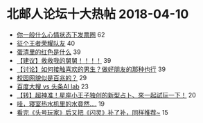# 北邮人论坛十大热帖 2018-04-10

- [你一般什么心情状态下发票圈](https://bbs.byr.cn/article/Talking/5996227) 62
- [征个王者荣耀队友](https://bbs.byr.cn/article/Friends/1863291) 40
- [蛋清里的红色是什么](https://bbs.byr.cn/article/Food/492231) 39
- [【建议】救救我的舅舅！！！！](https://bbs.byr.cn/article/Health/210247) 39
- [【讨论】如何接触喜欢的男生？做好朋友的那种也行](https://bbs.byr.cn/article/Feeling/3052204) 39
- [校园网貌似是百兆的？](https://bbs.byr.cn/article/BUPTNet/93668) 29
- [百度大搜 vs 头条AI lab](https://bbs.byr.cn/article/Job/1966853) 23
- [【转】超神准！星座小王子独创的新型占卜、來一起試玩一下！](https://bbs.byr.cn/article/Constellations/326533) 20
- [哇，寝室热水机里的水竟然....](https://bbs.byr.cn/article/Picture/3210389) 19
- [看完《头号玩家》后又把《闪灵》补了补，同样推荐~](https://bbs.byr.cn/article/Movie/313066) 15



